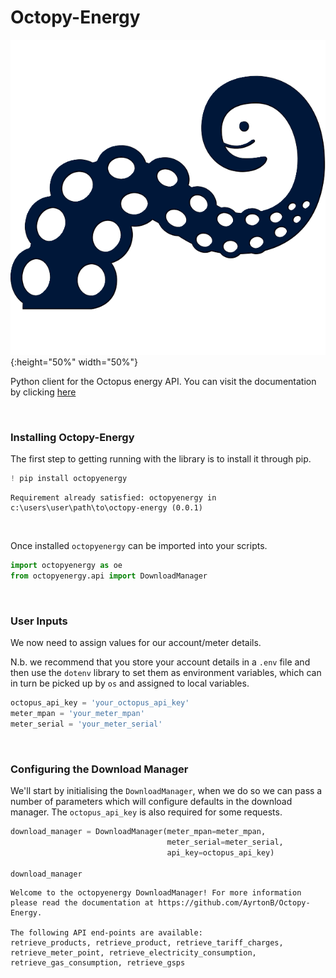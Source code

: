 # Octopy-Energy

![svg](docs/img/alt_logo.png){:height="50%" width="50%"}

Python client for the Octopus energy API. You can visit the documentation by clicking <a href="ayrtonb.github.io/octopy-energy">here</a>

<br>

### Installing Octopy-Energy

The first step to getting running with the library is to install it through pip.


```python
! pip install octopyenergy
```
    Requirement already satisfied: octopyenergy in c:\users\user\path\to\octopy-energy (0.0.1)
    
<br>

Once installed `octopyenergy` can be imported into your scripts.


```python
import octopyenergy as oe
from octopyenergy.api import DownloadManager
```

<br>

### User Inputs

We now need to assign values for our account/meter details.

N.b. we recommend that you store your account details in a `.env` file and then use the `dotenv` library to set them as environment variables, which can in turn be picked up by `os` and assigned to local variables.


```python
octopus_api_key = 'your_octopus_api_key'
meter_mpan = 'your_meter_mpan'
meter_serial = 'your_meter_serial'
```

<br>

### Configuring the Download Manager

We'll start by initialising the `DownloadManager`, when we do so we can pass a number of parameters which will configure defaults in the download manager. The `octopus_api_key` is also required for some requests.


```python
download_manager = DownloadManager(meter_mpan=meter_mpan, 
                                   meter_serial=meter_serial, 
                                   api_key=octopus_api_key)

download_manager
```

    Welcome to the octopyenergy DownloadManager! For more information please read the documentation at https://github.com/AyrtonB/Octopy-Energy.
    
    The following API end-points are available: 
    retrieve_products, retrieve_product, retrieve_tariff_charges, retrieve_meter_point, retrieve_electricity_consumption, retrieve_gas_consumption, retrieve_gsps
